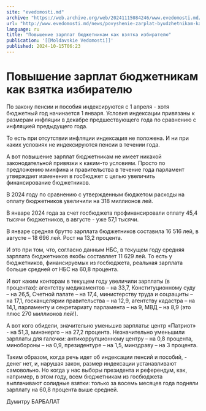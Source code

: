 ```yaml
---
site: "evedomosti.md"
archive: "https://web.archive.org/web/20241115084246/www.evedomosti.md/news/povyshenie-zarplat-byudzhetnikam-kak-vzyatka-izbiratelyu"
url: "http://www.evedomosti.md/news/povyshenie-zarplat-byudzhetnikam-kak-vzyatka-izbiratelyu"
language: ru
title: "Повышение зарплат бюджетникам как взятка избирателю"
publication: '[[Moldavskie Vedomosti]]'
published: 2024-10-15T06:23
---
```


# Повышение зарплат бюджетникам как взятка избирателю

По закону пенсии и пособия индексируются с 1 апреля - хотя бюджетный год начинается 1 января. Условия индексации привязаны к размерам инфляции в декабре предшествующего года по сравнению с инфляцией предыдущего года.

То есть при отсутствии инфляции индексация не положена. И ни при каких условиях не индексируются пенсии в течении года.

А вот повышение зарплат бюджетникам не имеет никакой законодательной привязки к каким-то условиям. Просто по предложению минфина и правительства в течение года парламент утверждает изменения в госбюджет с целью увеличить финансирование бюджетников.

В 2024 году по сравнению с утвержденным бюджетом расходы на оплату бюджетников увеличили на 318 миллионов лей.

В январе 2024 года за счет госбюджета профинансировали оплату 45,4 тысячи бюджетников, в августе - уже 57,1 тысячи.

В январе средняя брутто зарплата бюджетников составила 16 516 лей, в августе – 18 696 лей. Рост на 13,2 процента.

И это при том, что, согласно данным НБС, в текущем году средняя зарплата бюджетников якобы составляет 11 629 лей. То есть у бюджетников, финансируемых из госбюджета, реальная зарплата больше средней от НБС на 60,8 процента.

И вот каким конторам в текущем году увеличили зарплаты (в процентах): агентству медикаментов – на 33,7, Конституционному суду – на 26,5, Счетной палате – на 17,4, министерству труда и соцзащиты – на 17,1, госканцелярии правительства – на 12,9, агентству кадастра – на 14,1, парламенту и секретариату парламента – на 9, МВД – на 8,9 (это плюс 270 миллионов лей!).

А вот кого обидели, значительно уменьшив зарплаты: центр «Патриот» - на 51,3, минэнерго – на 27,2 процента. Незначительно уменьшили зарплаты для галочки: антикоррупционному центру – на 0,8 процента, минобороны – на 0,9, президентуре – на 1,5, минздраву – на 3 процента.

Таким образом, когда речь идет об индексации пенсий и пособий, - денег нет, и, нарушая закон, размер индексации устанавливают самовольно. Но когда у нас выборы президента и референдум, как, например, в этом году, всем бюджетникам из госбюджета выплачивают солидные взятки: только за восемь месяцев года подняли зарплату на 60,8 процента выше средней.

Думитру БАРБАЛАТ